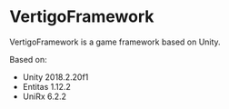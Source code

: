 # VertigoFramework
VertigoFramework is a game framework based on Unity.

Based on:  
* Unity 2018.2.20f1
* Entitas 1.12.2
* UniRx 6.2.2
